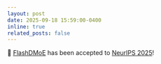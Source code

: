 ```yaml
---
layout: post
date: 2025-09-18 15:59:00-0400
inline: true
related_posts: false
---
```


🎉 [FlashDMoE](https://arxiv.org/abs/2506.04667) has been accepted to [NeurIPS 2025](https://neurips.cc/Conferences/2025)!
